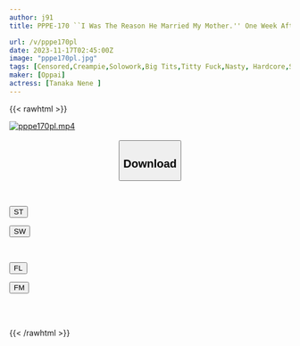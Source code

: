 ```yaml
---
author: j91
title: PPPE-170 ``I Was The Reason He Married My Mother.'' One Week After My Wife Returned Home, My Precocious Big-breasted Stepchild Was Trained With An Unparalleled Dick. Nene Tanaka

url: /v/pppe170pl
date: 2023-11-17T02:45:00Z
image: "pppe170pl.jpg"
tags: [Censored,Creampie,Solowork,Big Tits,Titty Fuck,Nasty, Hardcore,Squirting	 ]
maker: [Oppai]
actress: [Tanaka Nene ]
---
```



{{< rawhtml >}}

<div class="video" data-videoid="xg8DjX1z14hDeD">
    <a href="javascript:;">
        <img src="https://my.j91.asia/v/pppe170pl/pppe170pl.jpg" width="WIDTH" height="HEIGHT" alt="pppe170pl.mp4" loading="lazy">
    </a>
</div>

<script type="text/javascript" src="https://j91.asia/asset/on-demand-st.js"></script>

<br>
  <link rel="stylesheet" href="https://j91.asia/asset/bs5.css">
  
  <center>
  <button class="btn btn-primary" type="button" data-bs-toggle="collapse" data-bs-target=".multi-collapse" aria-expanded="false" aria-controls="multiCollapseExample1 multiCollapseExample2"><h2>Download</h2></button></center>
</p>
<div class="row">
  <div class="col">
    <div class="collapse multi-collapse" id="multiCollapseExample1">
      <div class="card card-body">
	      	      <br>
<div class="buttons">  
<p><a href="https://streamtape.to/v/xg8DjX1z14hDeD" target="_blank"><button class="btn-hover color-3"><i class="fa fa-download"></i> ST</button></a></p>
<p><a href="https://sfastwish.com/gvuakqskme2a" target="_blank"><button class="btn-hover color-2"><i class="fa fa-download"></i> SW</button></a></p></div>
    </div>
  </div>
</div>
  <div class="col">
    <div class="collapse multi-collapse" id="multiCollapseExample2">
      <div class="card card-body">
	      <br>
<div class="buttons">
<p><a href="https://filelions.site/f/rbkx5xhwbbdy" target="_blank"><button class="btn-hover color-9"><i class="fa fa-download"></i> FL</button></a></p>
<p><a href="https://filemoon.sx/d/edfj2h5d23xf" target="_blank"><button class="btn-hover color-8"><i class="fa fa-download"></i> FM</button></a></p></div>
<br><br>
      </div>
    </div>
  </div>
</div>

{{< /rawhtml >}}
